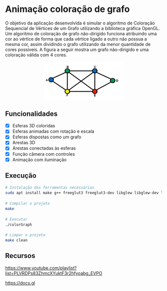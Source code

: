 # Animação coloração de grafo

O objetivo da aplicação desenvolvida é simular o algoritmo de Coloração
Sequencial de Vértices de um Grafo utilizando a biblioteca gráfica OpenGL. Um
algoritmo de coloração de grafo não-dirigido funciona atribuindo uma cor ao
vértice de forma que cada vértice ligado a outro não possua a mesma cor, assim
dividindo o grafo utilizando da menor quantidade de cores possíveis. A figura a
seguir mostra um grafo não-dirigido e uma coloração válida com 4 cores.

<p align="center">
<img alt="demo" src="image.png" width="50%">
</p>

## Funcionalidades

- [x] Esferas 3D coloridas
- [x] Esferas animadas com rotação e escala
- [x] Esferas dispostas como um grafo
- [x] Arestas 3D
- [x] Arestas conectadas às esferas
- [x] Função câmera com controles
- [x] Animação com iluminação

## Execução

```bash
# Instalação das ferramentas necessárias
sudo apt install make g++ freeglut3 freeglut3-dev libglew libglew-dev libglm libglm-dev libglfw3 libglfw3-dev -y

# Compilar o projeto
make

# Executar
./colorGraph

# Limpar o projeto
make clean
```

## Recursos

https://www.youtube.com/playlist?list=PLVRDPs83ZhmcXYuktF3r2hfyoabg_EVPO

https://docs.gl
